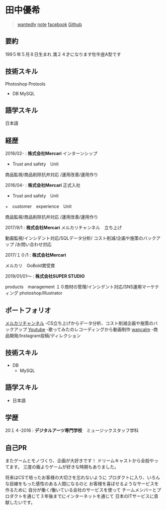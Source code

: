 # 田中優希


 > [wantedly](https://www.wantedly.com/users/49281110)
 > [note](https://note.mu/tanakosan0508)
 >[facebook](https://www.facebook.com/profile.php?id=100005865303362)
 >[Github](https://github.com/tanakosan0508)

## 要約
199５年５月８日生まれ
満２４才になります牡牛座A型です

## 技術スキル
Photoshop
Protools
     
+ DB
 MySQL

## 語学スキル

日本語


## 経歴

2016/02-
: **株式会社Mercari** 
インターンシップ
+ Trust and safety　Unit

商品監視/商品削除抗弁対応
/運用改善/運用作り

 2016/04-
 : **株式会社Mercari** 
正式入社
+ Trust and safety　Unit

+　customer　experience　Unit

商品監視/商品削除抗弁対応
/運用改善/運用作り

2017/9/1
 : **株式会社Mercari** 
メルカリチャンネル　立ち上げ

動画監視/インシデント対応/SQLデータ分析/
コスト削減/企画や施策のバックアップ
/お問い合わせ対応

2017/１０/1
 : **株式会社Mercari** 
 
メルカリ　GoBold賞受賞

2019/01/01〜
 : **株式会社SUPER STUDIO** 
 
 products　management
 １０商材の管理/インシデント対応/SNS運用マーケティング
 photoshop/Illustrator
 
## ポートフォリオ

[メルカリチャンネル](https://www.mercari.com/jp/mercari-channel/)
-CS立ち上げからデータ分析、コスト削減企画や施策のバックアップ
[Youtube](https://www.youtube.com/channel/UCXOTgkhh_Smrr32e5RO1hyA)
-歌ってみたのレコーディングから動画制作
[wancalm](https://www.instagram.com/wan_calm/)
-商品開発/Instagram投稿/ディレクション

## 技術スキル

 + DB
    - MySQL

## 語学スキル

+ 日本語
   

## 学歴

20１４-2016
:   **デジタルアーツ専門学校**　ミュージックスタッフ学科 



## 自己PR
またゲームとモノづくり、企画が大好きです！
ドリームキャストから全般やってます。
三度の飯よりゲームが好きな時期もありました。

将来はCSで培ったお客様の大切さを忘れないように
プロダクトに入り、いろんな目線をもった感性のある人間になるのと
お客様を喜ばせるようなサービスを作るために
自分が働く/働いている会社のサービスを使って
チームメンバーとプロダクトを通じて３年後までにインターネットを通じて
日本のITサービスに貢献したいです。



